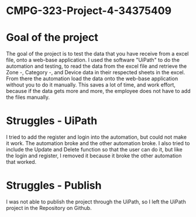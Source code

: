 # CMPG-323-Project-4-34375409

# Goal of the project
The goal of the project is to test the data that you have receive from a excel file, onto a web-base application. I used the software "UiPath" to do the automation and testing, to read the data from the excel file and retrieve the Zone -, Category -, and Device data in their respected sheets in the excel. From there the automation load the data onto the web-base application without you to do it manually. This saves a lot of time, and work effort, because if the data gets more and more, the employee does not have to add the files manually.

# Struggles - UiPath
I tried to add the register and login into the automation, but could not make it work. The automation broke and the other automation broke. I also tried to include the Update and Delete function so that the user can do it, but like the login and register, I removed it because it broke the other automation that worked. 

# Struggles - Publish
I was not able to publish the project through the UiPath, so I left the UiPath project in the Repository on Github.